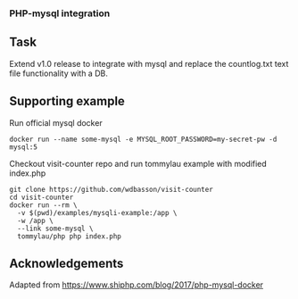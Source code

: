 ### PHP-mysql integration

## Task
Extend v1.0 release to integrate with mysql and replace the countlog.txt text file functionality with a DB.

## Supporting example

Run official mysql docker
```
docker run --name some-mysql -e MYSQL_ROOT_PASSWORD=my-secret-pw -d mysql:5
```

Checkout visit-counter repo and run tommylau example with modified index.php
```
git clone https://github.com/wdbasson/visit-counter
cd visit-counter
docker run --rm \
  -v $(pwd)/examples/mysqli-example:/app \
  -w /app \
  --link some-mysql \
  tommylau/php php index.php
```

## Acknowledgements

Adapted from https://www.shiphp.com/blog/2017/php-mysql-docker
